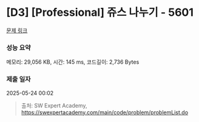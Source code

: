 # [D3] [Professional] 쥬스 나누기 - 5601 

[문제 링크](https://swexpertacademy.com/main/code/problem/problemDetail.do?contestProbId=AWXGAylqcdYDFAUo) 

### 성능 요약

메모리: 29,056 KB, 시간: 145 ms, 코드길이: 2,736 Bytes

### 제출 일자

2025-05-24 00:02



> 출처: SW Expert Academy, https://swexpertacademy.com/main/code/problem/problemList.do